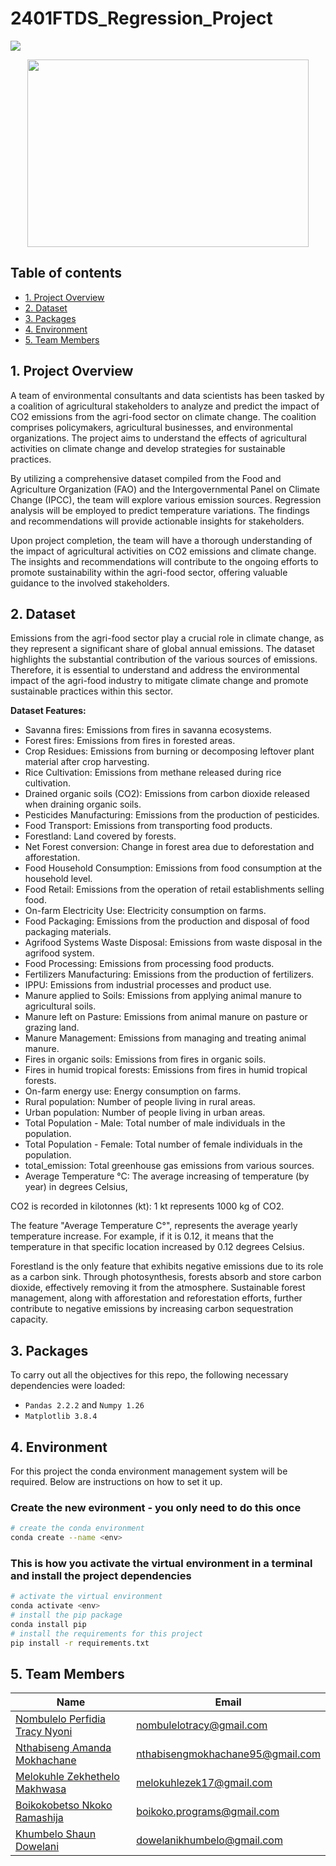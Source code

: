 # 2401FTDS_Regression_Project

![](https://img.shields.io/badge/Python-3776AB.svg?style=for-the-badge&logo=Python&logoColor=white)

<div id="main image" align="center">
  <img src="https://github.com/marcmarais/2401FTDS_Regression_Project/blob/main/agri_image.png" width="450" height="300" alt=""/>
</div>

## Table of contents

- [1. Project Overview](#project-description)
- [2. Dataset](#dataset)
- [3. Packages](#packages)
- [4. Environment](#environment)
- [5. Team Members](#team-members)

## 1. Project Overview <a class="anchor" id="project-description"></a>

A team of environmental consultants and data scientists has been tasked by a coalition of agricultural stakeholders to analyze and predict the impact of CO2 emissions from the agri-food sector on climate change. The coalition comprises policymakers, agricultural businesses, and environmental organizations. The project aims to understand the effects of agricultural activities on climate change and develop strategies for sustainable practices.

By utilizing a comprehensive dataset compiled from the Food and Agriculture Organization (FAO) and the Intergovernmental Panel on Climate Change (IPCC), the team will explore various emission sources. Regression analysis will be employed to predict temperature variations. The findings and recommendations will provide actionable insights for stakeholders.

Upon project completion, the team will have a thorough understanding of the impact of agricultural activities on CO2 emissions and climate change. The insights and recommendations will contribute to the ongoing efforts to promote sustainability within the agri-food sector, offering valuable guidance to the involved stakeholders.

## 2. Dataset <a class="anchor" id="dataset"></a>

Emissions from the agri-food sector play a crucial role in climate change, as they represent a significant share of global annual emissions. The dataset highlights the substantial contribution of the various sources of emissions. Therefore, it is essential to understand and address the environmental impact of the agri-food industry to mitigate climate change and promote sustainable practices within this sector.

**Dataset Features:**

- Savanna fires: Emissions from fires in savanna ecosystems.
- Forest fires: Emissions from fires in forested areas.
- Crop Residues: Emissions from burning or decomposing leftover plant material after crop harvesting.
- Rice Cultivation: Emissions from methane released during rice cultivation.
- Drained organic soils (CO2): Emissions from carbon dioxide released when draining organic soils.
- Pesticides Manufacturing: Emissions from the production of pesticides.
- Food Transport: Emissions from transporting food products.
- Forestland: Land covered by forests.
- Net Forest conversion: Change in forest area due to deforestation and afforestation.
- Food Household Consumption: Emissions from food consumption at the household level.
- Food Retail: Emissions from the operation of retail establishments selling food.
- On-farm Electricity Use: Electricity consumption on farms.
- Food Packaging: Emissions from the production and disposal of food packaging materials.
- Agrifood Systems Waste Disposal: Emissions from waste disposal in the agrifood system.
- Food Processing: Emissions from processing food products.
- Fertilizers Manufacturing: Emissions from the production of fertilizers.
- IPPU: Emissions from industrial processes and product use.
- Manure applied to Soils: Emissions from applying animal manure to agricultural soils.
- Manure left on Pasture: Emissions from animal manure on pasture or grazing land.
- Manure Management: Emissions from managing and treating animal manure.
- Fires in organic soils: Emissions from fires in organic soils.
- Fires in humid tropical forests: Emissions from fires in humid tropical forests.
- On-farm energy use: Energy consumption on farms.
- Rural population: Number of people living in rural areas.
- Urban population: Number of people living in urban areas.
- Total Population - Male: Total number of male individuals in the population.
- Total Population - Female: Total number of female individuals in the population.
- total_emission: Total greenhouse gas emissions from various sources.
- Average Temperature °C: The average increasing of temperature (by year) in degrees Celsius,

CO2 is recorded in kilotonnes (kt): 1 kt represents 1000 kg of CO2.

The feature "Average Temperature C°", represents the average yearly temperature increase. For example, if it is 0.12, it means that the temperature in that specific location increased by 0.12 degrees Celsius.

Forestland is the only feature that exhibits negative emissions due to its role as a carbon sink. Through photosynthesis, forests absorb and store carbon dioxide, effectively removing it from the atmosphere. Sustainable forest management, along with afforestation and reforestation efforts, further contribute to negative emissions by increasing carbon sequestration capacity.

## 3. Packages <a class="anchor" id="packages"></a>

To carry out all the objectives for this repo, the following necessary dependencies were loaded:

- `Pandas 2.2.2` and `Numpy 1.26`
- `Matplotlib 3.8.4`

## 4. Environment <a class="anchor" id="environment"></a>

For this project the conda environment management system will be required. Below are instructions on how to set it up.

### Create the new evironment - you only need to do this once

```bash
# create the conda environment
conda create --name <env>
```

### This is how you activate the virtual environment in a terminal and install the project dependencies

```bash
# activate the virtual environment
conda activate <env>
# install the pip package
conda install pip
# install the requirements for this project
pip install -r requirements.txt
```

## 5. Team Members<a class="anchor" id="team-members"></a>

| Name                                                                | Email                            |
| ------------------------------------------------------------------- | -------------------------------- |
| [Nombulelo Perfidia Tracy Nyoni](https://github.com/nombulelotracy) | nombulelotracy@gmail.com         |
| [Nthabiseng Amanda Mokhachane](https://github.com/NthabisengM95)    | nthabisengmokhachane95@gmail.com |
| [Melokuhle Zekhethelo Makhwasa](https://github.com/melokuhle17)     | melokuhlezek17@gmail.com         |
| [Boikokobetso Nkoko Ramashija](https://github.com/Boikoko)          | boikoko.programs@gmail.com       |
| [Khumbelo Shaun Dowelani](https://github.com/dowelani)              | dowelanikhumbelo@gmail.com       |
